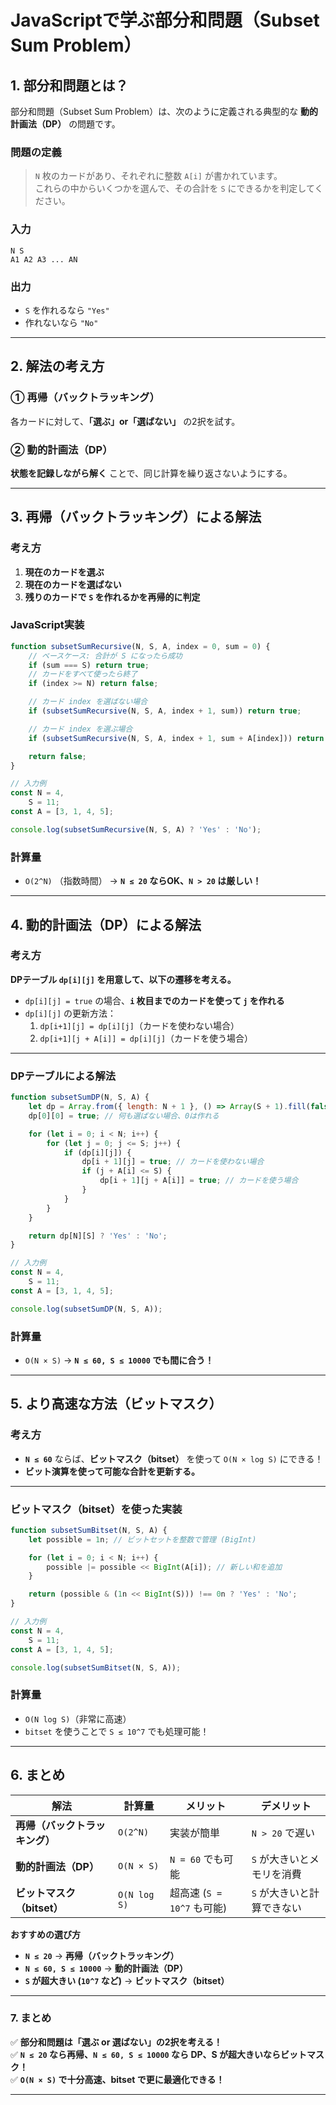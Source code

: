 # **JavaScriptで学ぶ部分和問題（Subset Sum Problem）**

## **1. 部分和問題とは？**

部分和問題（Subset Sum Problem）は、次のように定義される典型的な **動的計画法（DP）** の問題です。

### **問題の定義**

> `N` 枚のカードがあり、それぞれに整数 `A[i]` が書かれています。  
> これらの中からいくつかを選んで、その合計を `S` にできるかを判定してください。

### **入力**

```
N S
A1 A2 A3 ... AN
```

### **出力**

- `S` を作れるなら `"Yes"`
- 作れないなら `"No"`

---

## **2. 解法の考え方**

### **① 再帰（バックトラッキング）**

各カードに対して、**「選ぶ」or「選ばない」** の2択を試す。

### **② 動的計画法（DP）**

**状態を記録しながら解く** ことで、同じ計算を繰り返さないようにする。

---

## **3. 再帰（バックトラッキング）による解法**

### **考え方**

1. **現在のカードを選ぶ**
2. **現在のカードを選ばない**
3. **残りのカードで `S` を作れるかを再帰的に判定**

### **JavaScript実装**

```javascript
function subsetSumRecursive(N, S, A, index = 0, sum = 0) {
    // ベースケース: 合計が S になったら成功
    if (sum === S) return true;
    // カードをすべて使ったら終了
    if (index >= N) return false;

    // カード index を選ばない場合
    if (subsetSumRecursive(N, S, A, index + 1, sum)) return true;

    // カード index を選ぶ場合
    if (subsetSumRecursive(N, S, A, index + 1, sum + A[index])) return true;

    return false;
}

// 入力例
const N = 4,
    S = 11;
const A = [3, 1, 4, 5];

console.log(subsetSumRecursive(N, S, A) ? 'Yes' : 'No');
```

### **計算量**

- `O(2^N)` （指数時間） → **`N ≤ 20` ならOK、`N > 20` は厳しい！**

---

## **4. 動的計画法（DP）による解法**

### **考え方**

**DPテーブル `dp[i][j]` を用意して、以下の遷移を考える。**

- `dp[i][j] = true` の場合、**`i` 枚目までのカードを使って `j` を作れる**
- `dp[i][j]` の更新方法：
    1. `dp[i+1][j] = dp[i][j]`（カードを使わない場合）
    2. `dp[i+1][j + A[i]] = dp[i][j]`（カードを使う場合）

---

### **DPテーブルによる解法**

```javascript
function subsetSumDP(N, S, A) {
    let dp = Array.from({ length: N + 1 }, () => Array(S + 1).fill(false));
    dp[0][0] = true; // 何も選ばない場合、0は作れる

    for (let i = 0; i < N; i++) {
        for (let j = 0; j <= S; j++) {
            if (dp[i][j]) {
                dp[i + 1][j] = true; // カードを使わない場合
                if (j + A[i] <= S) {
                    dp[i + 1][j + A[i]] = true; // カードを使う場合
                }
            }
        }
    }

    return dp[N][S] ? 'Yes' : 'No';
}

// 入力例
const N = 4,
    S = 11;
const A = [3, 1, 4, 5];

console.log(subsetSumDP(N, S, A));
```

### **計算量**

- `O(N × S)` → **`N ≤ 60, S ≤ 10000` でも間に合う！**

---

## **5. より高速な方法（ビットマスク）**

### **考え方**

- **`N ≤ 60`** ならば、**ビットマスク（bitset）** を使って `O(N × log S)` にできる！
- **ビット演算を使って可能な合計を更新する。**

---

### **ビットマスク（bitset）を使った実装**

```javascript
function subsetSumBitset(N, S, A) {
    let possible = 1n; // ビットセットを整数で管理 (BigInt)

    for (let i = 0; i < N; i++) {
        possible |= possible << BigInt(A[i]); // 新しい和を追加
    }

    return (possible & (1n << BigInt(S))) !== 0n ? 'Yes' : 'No';
}

// 入力例
const N = 4,
    S = 11;
const A = [3, 1, 4, 5];

console.log(subsetSumBitset(N, S, A));
```

### **計算量**

- `O(N log S)`（非常に高速）
- `bitset` を使うことで `S ≤ 10^7` でも処理可能！

---

## **6. まとめ**

| 解法                           | 計算量       | メリット                   | デメリット                 |
| ------------------------------ | ------------ | -------------------------- | -------------------------- |
| **再帰（バックトラッキング）** | `O(2^N)`     | 実装が簡単                 | `N > 20` で遅い            |
| **動的計画法（DP）**           | `O(N × S)`   | `N = 60` でも可能          | `S` が大きいとメモリを消費 |
| **ビットマスク（bitset）**     | `O(N log S)` | 超高速 (`S = 10^7` も可能) | `S` が大きいと計算できない |

**おすすめの選び方**

- **`N ≤ 20`** → **再帰（バックトラッキング）**
- **`N ≤ 60, S ≤ 10000`** → **動的計画法（DP）**
- **`S` が超大きい (`10^7` など)** → **ビットマスク（bitset）**

---

### **7. まとめ**

✅ **部分和問題は「選ぶ or 選ばない」の2択を考える！**  
✅ **`N ≤ 20` なら再帰、`N ≤ 60, S ≤ 10000` なら DP、S が超大きいならビットマスク！**  
✅ **`O(N × S)` で十分高速、bitset で更に最適化できる！**

---

